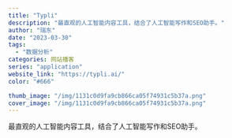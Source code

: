 ```yaml
---
title: "Typli"
description: "最直观的人工智能内容工具，结合了人工智能写作和SEO助手。"
author: "瑞东"
date: "2023-03-30"
tags:
  - "数据分析"
categories: 网站播客
series: "application"
website_link: "https://typli.ai/"
color: "#666"

thumb_image: "/img/1131c0d9fa9cb866ca05f74931c5b37a.png"
cover_image: "/img/1131c0d9fa9cb866ca05f74931c5b37a.png"
---
```


最直观的人工智能内容工具，结合了人工智能写作和SEO助手。